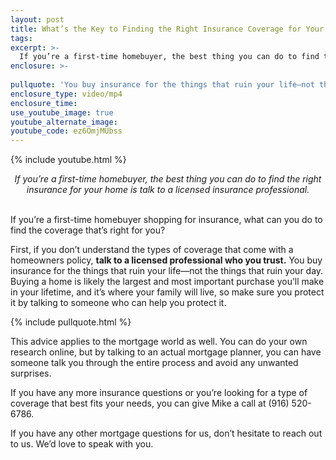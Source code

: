 ```yaml
---
layout: post
title: What’s the Key to Finding the Right Insurance Coverage for Your Home?
tags:
excerpt: >-
  If you’re a first-time homebuyer, the best thing you can do to find the right insurance for your home is talk to a licensed insurance professional.
enclosure: >-
 
pullquote: 'You buy insurance for the things that ruin your life—not the things that ruin your day.'
enclosure_type: video/mp4
enclosure_time:
use_youtube_image: true
youtube_alternate_image:
youtube_code: ez6OmjMUbss
---
```


{% include youtube.html %}

<center><em>If you’re a first-time homebuyer, the best thing you can do to find the right insurance for your home is talk to a licensed insurance professional.</em></center>

<center>&nbsp;</center>

If you’re a first-time homebuyer shopping for insurance, what can you do to find the coverage that’s right for you? 

First, if you don’t understand the types of coverage that come with a homeowners policy, **talk to a licensed professional who you trust.** You buy insurance for the things that ruin your life—not the things that ruin your day. Buying a home is likely the largest and most important purchase you’ll make in your lifetime, and it’s where your family will live, so make sure you protect it by talking to someone who can help you protect it.

{% include pullquote.html %}

This advice applies to the mortgage world as well. You can do your own research online, but by talking to an actual mortgage planner, you can have someone talk you through the entire process and avoid any unwanted surprises. 

If you have any more insurance questions or you’re looking for a type of coverage that best fits your needs, you can give Mike a call at (916) 520-6786. 

If you have any other mortgage questions for us, don’t hesitate to reach out to us. We’d love to speak with you.
